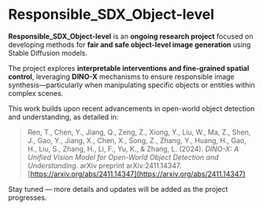 # Responsible_SDX_Object-level

**Responsible_SDX_Object-level** is an **ongoing research project** focused on developing methods for **fair and safe object-level image generation** using Stable Diffusion models.

The project explores **interpretable interventions and fine-grained spatial control**, leveraging **DINO-X** mechanisms to ensure responsible image synthesis—particularly when manipulating specific objects or entities within complex scenes.

This work builds upon recent advancements in open-world object detection and understanding, as detailed in:

> Ren, T., Chen, Y., Jiang, Q., Zeng, Z., Xiong, Y., Liu, W., Ma, Z., Shen, J., Gao, Y., Jiang, X., Chen, X., Song, Z., Zhang, Y., Huang, H., Gao, H., Liu, S., Zhang, H., Li, F., Yu, K., & Zhang, L. (2024). *DINO-X: A Unified Vision Model for Open-World Object Detection and Understanding*. arXiv preprint arXiv:2411.14347. [https://arxiv.org/abs/2411.14347](https://arxiv.org/abs/2411.14347)

Stay tuned — more details and updates will be added as the project progresses.
